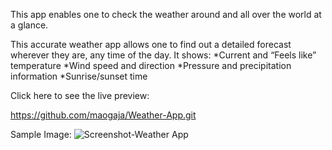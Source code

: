 This app enables one to check the weather around and all over the world at a glance. 

This accurate weather app allows one to find out a detailed forecast wherever they are, any time of the day.
It shows:
*Current and “Feels like” temperature
*Wind speed and direction
*Pressure and precipitation information
*Sunrise/sunset time

 Click here to see the live preview:

https://github.com/maogaja/Weather-App.git


Sample Image:
![Screenshot-Weather App](https://github.com/maogaja/Weather-App/assets/121969650/be07e860-8794-4bc3-a260-9c6caa48e4d3)

